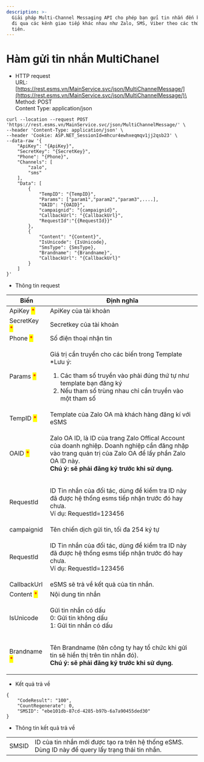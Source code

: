 ```yaml
---
description: >-
  Giải pháp Multi-Channel Messaging API cho phép bạn gửi tin nhắn đến khách hàng
  đi qua các kênh giao tiếp khác nhau như Zalo, SMS, Viber theo các thứ tự ưu
  tiên.
---
```


# Hàm gửi tin nhắn MultiChanel

* HTTP request\
  URL: [https://rest.esms.vn/MainService.svc/json/MultiChannelMessage/](https://rest.esms.vn/MainService.svc/json/MultiChannelMessage/)\
  Method: POST\
  Content Type: application/json

```
curl --location --request POST 'https://rest.esms.vn/MainService.svc/json/MultiChannelMessage/' \
--header 'Content-Type: application/json' \
--header 'Cookie: ASP.NET_SessionId=mhcur4ewhxeqmqv1jj2qsb23' \
--data-raw '{
    "ApiKey": "{ApiKey}",
    "SecretKey": "{SecretKey}",
    "Phone": "{Phone}",
    "Channels": [
        "zalo",
        "sms"
    ],
    "Data": [
        {
            "TempID": "{TempID}",
            "Params": ["param1","param2","param3",....],
            "OAID": "{OAID}",
            "campaignid": "{campaignid}",
            "CallbackUrl": "{CallbackUrl}",
            "RequestId":"{{RequestId}}"
        },
        {
            "Content": "{Content}",
            "IsUnicode": {IsUnicode},
            "SmsType": {SmsType},
            "Brandname": "{Brandname}",
            "CallbackUrl": "{CallbackUrl}"
        }
    ]
}'
```

* Thông tin request

| Biến                                         | Định nghĩa                                                                                                                                                                                                                     |
| -------------------------------------------- | ------------------------------------------------------------------------------------------------------------------------------------------------------------------------------------------------------------------------------ |
| ApiKey <mark style="color:red;">\*</mark>    | ApiKey của tài khoản                                                                                                                                                                                                           |
| SecretKey <mark style="color:red;">\*</mark> | Secretkey của tài khoản                                                                                                                                                                                                        |
| Phone <mark style="color:red;">\*</mark>     | Số điện thoại nhận tin                                                                                                                                                                                                         |
| Params <mark style="color:red;">\*</mark>    | <p></p><p>Giá trị cần truyền cho các biến trong Template *Lưu ý:</p><ol><li>Các tham số truyền vào phải đúng thứ tự như template bạn đăng ký</li><li>Nếu tham số trùng nhau chỉ cần truyền vào một tham số</li></ol>           |
| TempID <mark style="color:red;">\*</mark>    | Template của Zalo OA mà khách hàng đăng kí với eSMS                                                                                                                                                                            |
| OAID <mark style="color:red;">\*</mark>      | <p>Zalo OA ID, là ID của trang Zalo Offical Account của doanh nghiệp. Doanh nghiệp cần đăng nhập vào trang quản trị của Zalo OA để lấy phần Zalo OA ID này. <br><strong>Chú ý: sẽ phải đăng ký trước khi sử dụng.</strong></p> |
| RequestId                                    | <p>ID Tin nhắn của đối tác, dùng để kiểm tra ID này đã được hệ thống esms tiếp nhận trước đó hay chưa. <br>Ví dụ: RequestId=123456</p>                                                                                         |
| campaignid                                   | Tên chiến dịch gửi tin, tối đa 254 ký tự                                                                                                                                                                                       |
| RequestId                                    | <p>ID Tin nhắn của đối tác, dùng để kiểm tra ID này đã được hệ thống esms tiếp nhận trước đó hay chưa. <br>Ví dụ: RequestId=123456</p>                                                                                         |
| CallbackUrl                                  | eSMS sẽ trả về kết quả của tin nhắn.                                                                                                                                                                                           |
| Content <mark style="color:red;">\*</mark>   | Nội dung tin nhắn                                                                                                                                                                                                              |
| IsUnicode                                    | <p>Gửi tin nhắn có dấu<br>0: Gửi tin không dấu<br>1: Gửi tin nhắn có dấu</p>                                                                                                                                                   |
| Brandname <mark style="color:red;">\*</mark> | <p>Tên Brandname (tên công ty hay tổ chức khi gửi tin sẽ hiển thị trên tin nhắn đó). <br><strong>Chú ý: sẽ phải đăng ký trước khi sử dụng.</strong></p>                                                                        |

* Kết quả trả về

```
{
    "CodeResult": "100",
    "CountRegenerate": 0,
    "SMSID": "ebe101db-87cd-4285-b97b-6a7a90455ded30"
}
```

* Thông tin kết quả trả về

|       |                                                                                                   |
| ----- | ------------------------------------------------------------------------------------------------- |
| SMSID | ID của tin nhắn mới được tạo ra trên hệ thống eSMS. Dùng ID này để query lấy trạng thái tin nhắn. |
